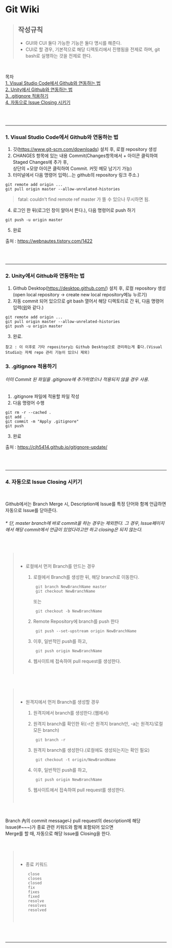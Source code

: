 Git Wiki
=============

>**<h2>작성규칙</h2>**
>   + GUI와 CUI 둘다 가능한 기능은 둘다 명시를 해준다.   
>   + CUI로 할 경우, 기본적으로 해당 디렉토리에서 진행됨을 전제로 하며, git bash로 실행하는 것을 전제로 한다.   

<br>

목차   
[1. Visual Studio Code에서 Github와 연동하는 법](#1-visual-studio-code에서-github와-연동하는-법)   
[2. Unity에서 Github와 연동하는 법](#2-unity에서-github와-연동하는-법)   
[3. .gitignore 적용하기](#3-gitignore-적용하기)   
[4. 자동으로 Issue Closing 시키기]($4-자동으로-issue-closing-시키기)   

<br><br>
- - -

### 1. Visual Studio Code에서 Github와 연동하는 법

1. 깃(https://www.git-scm.com/downloads) 설치 후, 로컬 repository 생성
2. CHANGES 항목에 있는 내용 Commit(Changes항목에서 + 아이콘 클릭하여 Staged Changes에 추가 후,   
   상단의 +모양 아이콘 클릭하여 Commit. 커밋 메모 남기기 가능)
4. 터미널에서 다음 명령어 입력(...는 github의 repository 링크 주소.)
>    
    git remote add origin ...
    git pull origin master --allow-unrelated-histories
>fatal: couldn't find remote ref master 가 뜰 수 있으나 무시하면 됨.
    
    
4. 로그인 한 뒤(로그인 창이 알아서 뜬다.), 다음 명령어로 push 하기
>
    git push -u origin master
5. 완료

출처 : https://webnautes.tistory.com/1422

<br><br>
* * *

### 2. Unity에서 Github와 연동하는 법

1. Github Desktop(https://desktop.github.com/) 설치 후, 로컬 repository 생성(open local repository -> create new local repository메뉴 누르기)
2. 자동 commit 되어 있으므로 git bash 열어서 해당 디렉토리로 간 뒤, 다음 명령어 입력([위](#1-visual-studio-code에서-github와-연동하는-법)와 같다.)
>    
    git remote add origin ...
    git pull origin master --allow-unrelated-histories
    git push -u origin master
    
3. 완료.
>
    참고 : 이 이후로 기타 repository는 Github Desktop으로 관리하는게 좋다.(Visual Studio는 자체 repo 관리 기능이 있으니 제외)

### 3. .gitignore 적용하기
<h6> 이미 Commit 된 파일을 .gitignore에 추가하였으나 적용되지 않을 경우 사용.</h6>

1. .gitignore 파일에 적용할 파일 작성
2. 다음 명령어 수행
>
    git rm -r --cached .
    git add .
    git commit -m "Apply .gitignore"
    git push
>
3. 완료

출처 : https://cjh5414.github.io/gitignore-update/

<br><br>
* * *

### 4. 자동으로 Issue Closing 시키기

<br>

Github에서는 Branch Merge 시, Description에 Issue를 특정 단어와 함께 언급하면 자동으로 Issue를 닫아준다.
<h6>* 단, master branch에 바로 commit을 하는 경우는 제외한다. 그 경우, Issue페이지에서 해당 commit에서 언급이 있었다라고만 하고 closing은 되지 않는다.</h6>

<br>

> <br>
>
>+ 로컬에서 먼저 Branch를 만드는 경우<br>
>
>    1. 로컬에서 Branch를 생성한 뒤, 해당 branch로 이동한다.
>
>            git branch NewBranchName master
>            git checkout NewBranchName
>        또는
>
>            git checkout -b NewBranchName
>
>    2. Remote Repository에 branch를 push 한다
>
>            git push --set-upstream origin NewBranchName
>
>    3. 이후, 일반적인 push를 하고,
>
>            git push origin NewBranchName
>
>    4. 웹사이트에 접속하여 pull request를 생성한다.
>
><br>

<br>

><br>
>
>+ 원격지에서 먼저 Branch를 생성할 경우
>
>    1. 원격지에서 branch를 생성한다.(웹에서)
>    2. 원격지 branch를 확인한 뒤(-r은 원격지 branch만, -a는 원격지/로컬 모든 branch)
>            
>            git branch -r
>
>    3. 원격지 branch를 생성한다.(로컬에도 생성되는지는 확인 필요)
>
>            git checkout -t origin/NewBrandName
>
>    4. 이후, 일반적인 push를 하고,
>
>            git push origin NewBranchName
>
>    5. 웹사이트에서 접속하여 pull request를 생성한다.
>
><br>

<br>

Branch 內의 commit message나 pull request의 description에 해당 Issue(#~~~)가 종료 관련 키워드와 함께 포함되어 있으면<br>
Merge를 할 때, 자동으로 해당 Issue를 Closing을 한다.

<br>

><br>
>
>+ 종료 키워드
>
>        close
>        closes
>        closed
>        fix
>        fixes
>        fixed
>        resolve
>        resolves
>        resolved
>  
><br>

<br><br>
* * *
